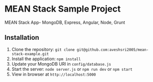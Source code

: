 # MEAN Stack Sample Project
MEAN Stack App- MongoDB, Express, Angular, Node, Grunt


## Installation

1. Clone the repository: `git clone git@github.com:aveshsri2005/mean-stack-example.git`
2. Install the application: `npm install`
3. Update your MongoDB URI in `config/database.js`
4. Start the server: `node server.js` or `npm run dev` or `npm start`
5. View in browser at `http://localhost:5000`
